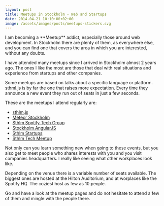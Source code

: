 ```yaml
---
layout: post
title: Meetups in Stockholm - Web and Startups
date: 2014-04-21 10:10:00+02:00
image: /assets/images/posts/meetups-stickers.svg
---
```


<div class="svg-container">
  <object data="{{ site.url }}/assets/images/posts/meetups-stickers.svg" type="image/svg+xml" class="svg-content"></object>
</div>
I am becoming a **Meetup** addict, especially those around web development. In Stockholm there are plenty of them, as everywhere else, and you can find one that covers the area in which you are interested, without any doubts.

I have attended many meetups since I arrived in Stockholm almost 2 years ago. The ones I like the most are those that deal with real situations and experience from startups and other companies.

Some meetups are based on talks about a specific language or platform. [sthml.js](http://www.meetup.com/sthlm-js/) is by far the one that raises more expectation. Every time they announce a new event they run out of seats in just a few seconds.

These are the meetups I attend regularly are:

- [sthlm.js](http://www.meetup.com/sthlm-js/)
- [Meteor Stockholm](http://www.meetup.com/Meteor-Stockholm/)
- [Sthlm Spotify Tech Group
](http://www.meetup.com/Spotify/)
- [Stockholm AngularJS](http://www.meetup.com/Stockholm-AngularJS/)
- [Sthlm Startups](http://www.meetup.com/Sthlm-Startups/)
- [Sthlm Tech Meetup](http://www.meetup.com/STHLM-Tech-Meetup/)

Not only can you learn something new when going to these events, but you also get to meet people who shares interests with you and  you visit companies headquarters. I really like seeing what other workplaces look like.

Depending on the venue there is a variable number of seats available. The biggest ones are hosted at the Hilton Auditorium, and at worplaces like the Spotify HQ. The coziest host as few as 10 people.

Go and have a look at the meetup pages and do not hesitate to attend a few of them and mingle with the people there.